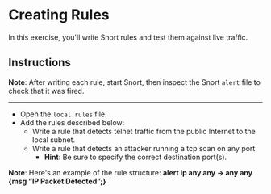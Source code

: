 # Creating Rules
In this exercise, you'll write Snort rules and test them against live traffic.

## Instructions

**Note**: After writing each rule, start Snort, then inspect the Snort `alert` file to check that it was fired.

---

- Open the `local.rules` file.
- Add the rules described below:
  - Write a rule that detects telnet traffic from the public Internet to the local subnet.
  - Write a rule that detects an attacker running a tcp scan on any port. 
      - **Hint**: Be sure to specify the correct destination port(s).

**Note**: Here's an example of the rule structure: **alert ip any any -> any any {msg “IP Packet Detected”;}**